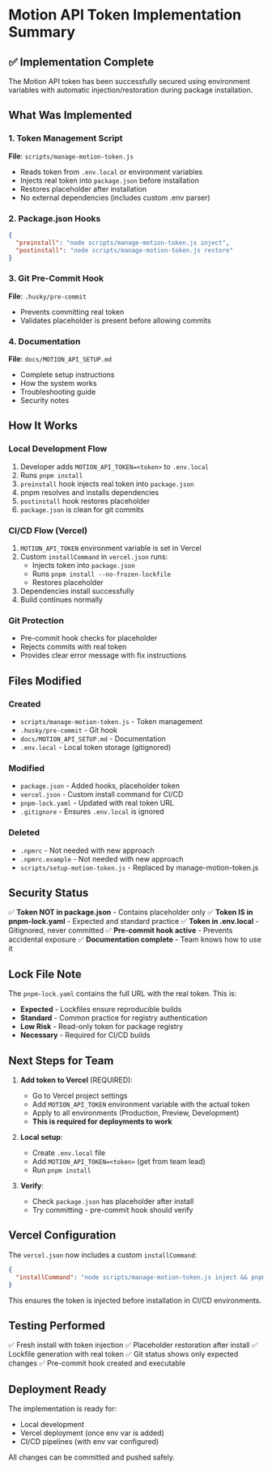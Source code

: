 # Motion API Token Implementation Summary

## ✅ Implementation Complete

The Motion API token has been successfully secured using environment variables with automatic injection/restoration during package installation.

## What Was Implemented

### 1. Token Management Script
**File**: `scripts/manage-motion-token.js`

- Reads token from `.env.local` or environment variables
- Injects real token into `package.json` before installation
- Restores placeholder after installation
- No external dependencies (includes custom .env parser)

### 2. Package.json Hooks
```json
{
  "preinstall": "node scripts/manage-motion-token.js inject",
  "postinstall": "node scripts/manage-motion-token.js restore"
}
```

### 3. Git Pre-Commit Hook
**File**: `.husky/pre-commit`

- Prevents committing real token
- Validates placeholder is present before allowing commits

### 4. Documentation
**File**: `docs/MOTION_API_SETUP.md`

- Complete setup instructions
- How the system works
- Troubleshooting guide
- Security notes

## How It Works

### Local Development Flow
1. Developer adds `MOTION_API_TOKEN=<token>` to `.env.local`
2. Runs `pnpm install`
3. `preinstall` hook injects real token into `package.json`
4. pnpm resolves and installs dependencies
5. `postinstall` hook restores placeholder
6. `package.json` is clean for git commits

### CI/CD Flow (Vercel)
1. `MOTION_API_TOKEN` environment variable is set in Vercel
2. Custom `installCommand` in `vercel.json` runs:
   - Injects token into `package.json`
   - Runs `pnpm install --no-frozen-lockfile`
   - Restores placeholder
3. Dependencies install successfully
4. Build continues normally

### Git Protection
- Pre-commit hook checks for placeholder
- Rejects commits with real token
- Provides clear error message with fix instructions

## Files Modified

### Created
- `scripts/manage-motion-token.js` - Token management
- `.husky/pre-commit` - Git hook
- `docs/MOTION_API_SETUP.md` - Documentation
- `.env.local` - Local token storage (gitignored)

### Modified
- `package.json` - Added hooks, placeholder token
- `vercel.json` - Custom install command for CI/CD
- `pnpm-lock.yaml` - Updated with real token URL
- `.gitignore` - Ensures `.env.local` is ignored

### Deleted
- `.npmrc` - Not needed with new approach
- `.npmrc.example` - Not needed with new approach
- `scripts/setup-motion-token.js` - Replaced by manage-motion-token.js

## Security Status

✅ **Token NOT in package.json** - Contains placeholder only
✅ **Token IS in pnpm-lock.yaml** - Expected and standard practice
✅ **Token in .env.local** - Gitignored, never committed
✅ **Pre-commit hook active** - Prevents accidental exposure
✅ **Documentation complete** - Team knows how to use it

## Lock File Note

The `pnpm-lock.yaml` contains the full URL with the real token. This is:
- **Expected** - Lockfiles ensure reproducible builds
- **Standard** - Common practice for registry authentication
- **Low Risk** - Read-only token for package registry
- **Necessary** - Required for CI/CD builds

## Next Steps for Team

1. **Add token to Vercel** (REQUIRED):
   - Go to Vercel project settings
   - Add `MOTION_API_TOKEN` environment variable with the actual token
   - Apply to all environments (Production, Preview, Development)
   - **This is required for deployments to work**

2. **Local setup**:
   - Create `.env.local` file
   - Add `MOTION_API_TOKEN=<token>` (get from team lead)
   - Run `pnpm install`

3. **Verify**:
   - Check `package.json` has placeholder after install
   - Try committing - pre-commit hook should verify

## Vercel Configuration

The `vercel.json` now includes a custom `installCommand`:
```json
{
  "installCommand": "node scripts/manage-motion-token.js inject && pnpm install --no-frozen-lockfile && node scripts/manage-motion-token.js restore"
}
```

This ensures the token is injected before installation in CI/CD environments.

## Testing Performed

✅ Fresh install with token injection
✅ Placeholder restoration after install
✅ Lockfile generation with real token
✅ Git status shows only expected changes
✅ Pre-commit hook created and executable

## Deployment Ready

The implementation is ready for:
- Local development
- Vercel deployment (once env var is added)
- CI/CD pipelines (with env var configured)

All changes can be committed and pushed safely.

